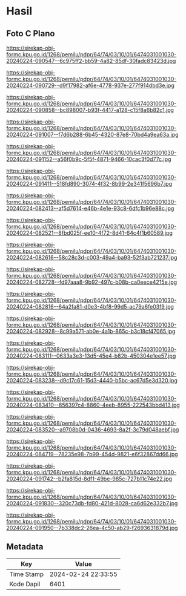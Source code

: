 # Hasil

## Foto C Plano

https://sirekap-obj-formc.kpu.go.id/1268/pemilu/pdpr/64/74/03/10/01/6474031001030-20240224-090547--6c975ff2-bb59-4a82-85df-30fadc83423d.jpg

https://sirekap-obj-formc.kpu.go.id/1268/pemilu/pdpr/64/74/03/10/01/6474031001030-20240224-090729--d9f17982-af6e-4778-937e-277f914dbd3e.jpg

https://sirekap-obj-formc.kpu.go.id/1268/pemilu/pdpr/64/74/03/10/01/6474031001030-20240224-090858--bc898007-b93f-4417-a128-c15f8a6b82c1.jpg

https://sirekap-obj-formc.kpu.go.id/1268/pemilu/pdpr/64/74/03/10/01/6474031001030-20240224-091007--f7d6b288-6b45-4320-87e8-70bd4a9ea63a.jpg

https://sirekap-obj-formc.kpu.go.id/1268/pemilu/pdpr/64/74/03/10/01/6474031001030-20240224-091152--a56f0b9c-5f5f-4871-9466-10cac3f0d77c.jpg

https://sirekap-obj-formc.kpu.go.id/1268/pemilu/pdpr/64/74/03/10/01/6474031001030-20240224-091411--518fd890-3074-4f32-8b99-2e341f5696b7.jpg

https://sirekap-obj-formc.kpu.go.id/1268/pemilu/pdpr/64/74/03/10/01/6474031001030-20240224-082413--af5d7614-e46b-4e1e-93c8-6dfc1b96e88c.jpg

https://sirekap-obj-formc.kpu.go.id/1268/pemilu/pdpr/64/74/03/10/01/6474031001030-20240224-082521--8fbd025f-ee10-4f72-8d41-64c4f1b60589.jpg

https://sirekap-obj-formc.kpu.go.id/1268/pemilu/pdpr/64/74/03/10/01/6474031001030-20240224-082616--58c28c3d-c003-49a4-ba93-52f3ab721237.jpg

https://sirekap-obj-formc.kpu.go.id/1268/pemilu/pdpr/64/74/03/10/01/6474031001030-20240224-082728--fd97aaa8-9b92-497c-b08b-ca0eece4215e.jpg

https://sirekap-obj-formc.kpu.go.id/1268/pemilu/pdpr/64/74/03/10/01/6474031001030-20240224-082816--64a2fa81-d0e3-4bf8-99d5-ac79a6fe03f9.jpg

https://sirekap-obj-formc.kpu.go.id/1268/pemilu/pdpr/64/74/03/10/01/6474031001030-20240224-082928--8c99a571-ab0e-4a1b-865c-b3c18cf47065.jpg

https://sirekap-obj-formc.kpu.go.id/1268/pemilu/pdpr/64/74/03/10/01/6474031001030-20240224-083111--0633a3e3-13d5-45e4-b82b-450304e1ee57.jpg

https://sirekap-obj-formc.kpu.go.id/1268/pemilu/pdpr/64/74/03/10/01/6474031001030-20240224-083238--d9c17c61-15d3-4440-b5bc-ac67d5e3d320.jpg

https://sirekap-obj-formc.kpu.go.id/1268/pemilu/pdpr/64/74/03/10/01/6474031001030-20240224-083410--856397c4-8860-4eeb-8955-222543bbd413.jpg

https://sirekap-obj-formc.kpu.go.id/1268/pemilu/pdpr/64/74/03/10/01/6474031001030-20240224-083520--a9708b0d-0436-4693-8a2f-3c79d048aebf.jpg

https://sirekap-obj-formc.kpu.go.id/1268/pemilu/pdpr/64/74/03/10/01/6474031001030-20240224-084719--78235e98-7b99-454d-9821-e6f32867dd66.jpg

https://sirekap-obj-formc.kpu.go.id/1268/pemilu/pdpr/64/74/03/10/01/6474031001030-20240224-091742--b2fa815d-8df1-49be-985c-727b11c74e22.jpg

https://sirekap-obj-formc.kpu.go.id/1268/pemilu/pdpr/64/74/03/10/01/6474031001030-20240224-091830--320c73db-fd80-421d-8028-ca6d62e332b7.jpg

https://sirekap-obj-formc.kpu.go.id/1268/pemilu/pdpr/64/74/03/10/01/6474031001030-20240224-091950--7b338dc2-26ea-4c50-ab29-f2693631879d.jpg


## Metadata

| Key        | Value               |
| ---------- | ------------------- |
| Time Stamp | 2024-02-24 22:33:55 |
| Kode Dapil | 6401                |




